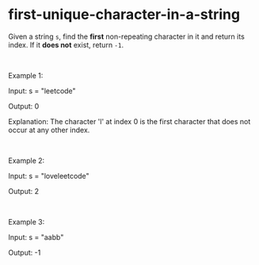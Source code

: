 # first-unique-character-in-a-string

Given a string `s`, find the **first** non-repeating character in it and return its index. If it **does not** exist, return `-1`.
 
<br />

Example 1:

Input: s = "leetcode"

Output: 0

Explanation:
The character 'l' at index 0 is the first character that does not occur at any other index.

<br />

Example 2:

Input: s = "loveleetcode"

Output: 2

<br />

Example 3:

Input: s = "aabb"

Output: -1